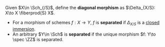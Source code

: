 Given $X\in \Sch_{/S}$, define the **diagonal morphism** as $\Delta_{X/S}: X\to X \fiberprod{S} X$.

- For a morphism of schemes $f: X\to Y$, $f$ is **separated** if $\Delta_{X/S}$ is a [closed immersion](closed%20immersion).
- An arbitrary $Y\in \Sch$ is **separated** if the unique morphism $f: Y\to \spec \ZZ$ is separated.

